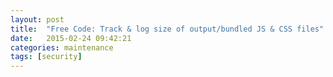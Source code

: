 ```yaml
---
layout: post
title:  "Free Code: Track & log size of output/bundled JS & CSS files"
date:   2015-02-24 09:42:21
categories: maintenance
tags: [security]
---
```





